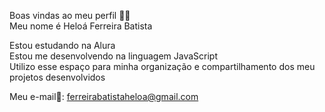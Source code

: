 Boas vindas ao meu perfil 🩷🩷  
Meu nome é Heloá Ferreira Batista 

Estou estudando na Alura    
Estou me desenvolvendo na linguagem JavaScript    
Utilizo esse espaço para minha organização e compartilhamento dos meu projetos desenvolvidos

Meu e-mail💌: ferreirabatistaheloa@gmail.com 
